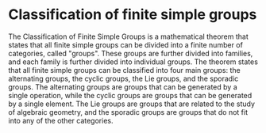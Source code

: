# Classification of finite simple groups

The Classification of Finite Simple Groups is a mathematical theorem that states that all finite simple groups can be divided into a finite number of categories, called "groups". These groups are further divided into families, and each family is further divided into individual groups. The theorem states that all finite simple groups can be classified into four main groups: the alternating groups, the cyclic groups, the Lie groups, and the sporadic groups. The alternating groups are groups that can be generated by a single operation, while the cyclic groups are groups that can be generated by a single element. The Lie groups are groups that are related to the study of algebraic geometry, and the sporadic groups are groups that do not fit into any of the other categories.
